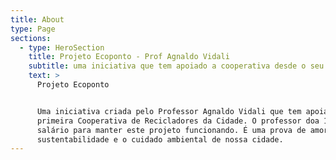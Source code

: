 ```yaml
---
title: About
type: Page
sections:
  - type: HeroSection
    title: Projeto Ecoponto - Prof Agnaldo Vidali
    subtitle: uma iniciativa que tem apoiado a cooperativa desde o seu início
    text: >
      Projeto Ecoponto 


      Uma iniciativa criada pelo Professor Agnaldo Vidali que tem apoiado a
      primeira Cooperativa de Recicladores da Cidade. O professor doa 1/3 de seu
      salário para manter este projeto funcionando. É uma prova de amor pela
      sustentabilidade e o cuidado ambiental de nossa cidade. 
---
```

